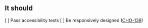 ## It should

[ ] Pass accessibility tests
[ ] Be responsively designed ([CHO-138](https://github.com/psu-libraries/cho/issues/138))
